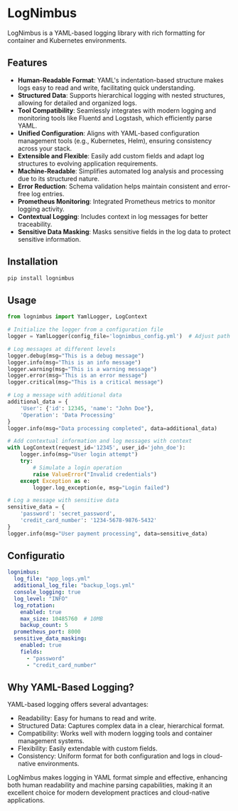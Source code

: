# LogNimbus

LogNimbus is a YAML-based logging library with rich formatting for container and Kubernetes environments.

## Features

- **Human-Readable Format**: YAML's indentation-based structure makes logs easy to read and write, facilitating quick understanding.
- **Structured Data**: Supports hierarchical logging with nested structures, allowing for detailed and organized logs.
- **Tool Compatibility**: Seamlessly integrates with modern logging and monitoring tools like Fluentd and Logstash, which efficiently parse YAML.
- **Unified Configuration**: Aligns with YAML-based configuration management tools (e.g., Kubernetes, Helm), ensuring consistency across your stack.
- **Extensible and Flexible**: Easily add custom fields and adapt log structures to evolving application requirements.
- **Machine-Readable**: Simplifies automated log analysis and processing due to its structured nature.
- **Error Reduction**: Schema validation helps maintain consistent and error-free log entries.
- **Prometheus Monitoring**: Integrated Prometheus metrics to monitor logging activity.
- **Contextual Logging**: Includes context in log messages for better traceability.
- **Sensitive Data Masking**: Masks sensitive fields in the log data to protect sensitive information.

## Installation

```bash
pip install lognimbus
```

## Usage

```python
from lognimbus import YamlLogger, LogContext

# Initialize the logger from a configuration file
logger = YamlLogger(config_file='lognimbus_config.yml')  # Adjust path as needed

# Log messages at different levels
logger.debug(msg="This is a debug message")
logger.info(msg="This is an info message")
logger.warning(msg="This is a warning message")
logger.error(msg="This is an error message")
logger.critical(msg="This is a critical message")

# Log a message with additional data
additional_data = {
    'User': {'id': 12345, 'name': "John Doe"},
    'Operation': 'Data Processing'
}
logger.info(msg="Data processing completed", data=additional_data)

# Add contextual information and log messages with context
with LogContext(request_id='12345', user_id='john_doe'):
    logger.info(msg="User login attempt")
    try:
        # Simulate a login operation
        raise ValueError("Invalid credentials")
    except Exception as e:
        logger.log_exception(e, msg="Login failed")

# Log a message with sensitive data
sensitive_data = {
    'password': 'secret_password',
    'credit_card_number': '1234-5678-9876-5432'
}
logger.info(msg="User payment processing", data=sensitive_data)


```

## Configuratio

```yaml
lognimbus:
  log_file: "app_logs.yml"
  additional_log_file: "backup_logs.yml"
  console_logging: true
  log_level: "INFO"
  log_rotation:
    enabled: true
    max_size: 10485760  # 10MB
    backup_count: 5
  prometheus_port: 8000
  sensitive_data_masking:
    enabled: true
    fields:
      - "password"
      - "credit_card_number"

```

## Why YAML-Based Logging?

YAML-based logging offers several advantages:
- Readability: Easy for humans to read and write.
- Structured Data: Captures complex data in a clear, hierarchical format.
- Compatibility: Works well with modern logging tools and container management systems.
- Flexibility: Easily extendable with custom fields.
- Consistency: Uniform format for both configuration and logs in cloud-native environments.

LogNimbus makes logging in YAML format simple and effective, enhancing both human readability and machine parsing capabilities, making it an excellent choice for modern development practices and cloud-native applications.
